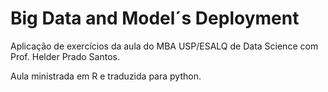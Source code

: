 # Big Data and Model´s Deployment

Aplicação de exercícios da aula do MBA USP/ESALQ de Data Science com Prof. Helder Prado Santos.

Aula ministrada em R e traduzida para python.



